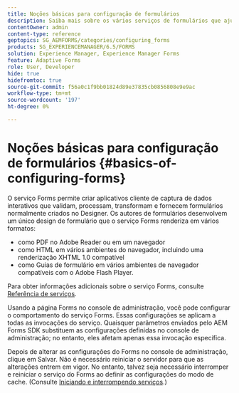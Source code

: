 ```yaml
---
title: Noções básicas para configuração de formulários
description: Saiba mais sobre os vários serviços de formulários que ajudam você a criar aplicativos interativos de captura de dados.
contentOwner: admin
content-type: reference
geptopics: SG_AEMFORMS/categories/configuring_forms
products: SG_EXPERIENCEMANAGER/6.5/FORMS
solution: Experience Manager, Experience Manager Forms
feature: Adaptive Forms
role: User, Developer
hide: true
hidefromtoc: true
source-git-commit: f56a0c1f9bb01824d89e37835cb0856808e9e9ac
workflow-type: tm+mt
source-wordcount: '197'
ht-degree: 0%

---
```


# Noções básicas para configuração de formulários {#basics-of-configuring-forms}

O serviço Forms permite criar aplicativos cliente de captura de dados interativos que validam, processam, transformam e fornecem formulários normalmente criados no Designer. Os autores de formulários desenvolvem um único design de formulário que o serviço Forms renderiza em vários formatos:

* como PDF no Adobe Reader ou em um navegador
* como HTML em vários ambientes do navegador, incluindo uma renderização XHTML 1.0 compatível
* como Guias de formulário em vários ambientes de navegador compatíveis com o Adobe Flash Player.

Para obter informações adicionais sobre o serviço Forms, consulte [Referência de serviços](https://www.adobe.com/go/learn_aemforms_services_63).

Usando a página Forms no console de administração, você pode configurar o comportamento do serviço Forms. Essas configurações se aplicam a todas as invocações do serviço. Quaisquer parâmetros enviados pelo AEM Forms SDK substituem as configurações definidas no console de administração; no entanto, eles afetam apenas essa invocação específica.

Depois de alterar as configurações do Forms no console de administração, clique em Salvar. Não é necessário reiniciar o servidor para que as alterações entrem em vigor. No entanto, talvez seja necessário interromper e reiniciar o serviço do Forms ao definir as configurações do modo de cache. (Consulte [Iniciando e interrompendo serviços](/help/forms/using/admin-help/starting-stopping-services.md#starting-and-stopping-services).)

